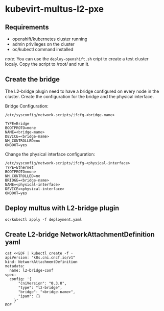 # kubevirt-multus-l2-pxe

## Requirements
* openshift/kubernetes cluster running
* admin privileges on the cluster
* oc/kubectl command installed

*note:* You can use the `deploy-openshift.sh` cript to create a test cluster localy. Copy the script to /root/ and run it.

## Create the bridge

The L2-bridge plugin need to have a bridge configured on every node in the cluster. Create the configuration for the bridge and the physical interface.

Bridge Configuration:

```
/etc/sysconfig/network-scripts/ifcfg-<bridge-mame>

TYPE=Bridge
BOOTPROTO=none
NAME=<bridge-mame>
DEVICE=<bridge-mame>
NM_CONTROLLED=no
ONBOOT=yes
```

Change the physical interface configuration:

```
/etc/sysconfig/network-scripts/ifcfg-<physical-interface>
TYPE=Ethernet
BOOTPROTO=none
NM_CONTROLLED=no
BRIDGE=<bridge-name>
NAME=<physical-interface>
DEVICE=<physical-interface>
ONBOOT=yes
```

## Deploy multus with L2-bridge plugin

```
oc/kubectl apply -f deployment.yaml
```

## Create L2-bridge NetworkAttachmentDefinition yaml

```
cat <<EOF | kubectl create -f -
apiVersion: "k8s.cni.cncf.io/v1"
kind: NetworkAttachmentDefinition
metadata:
  name: l2-bridge-conf
spec: 
  config: '{
      "cniVersion": "0.3.0",
      "type": "l2-bridge",
      "bridge": "<bridge-name>",
      "ipam": {}
    }'
EOF
```